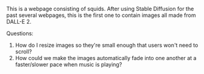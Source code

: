 This is a webpage consisting of squids. After using Stable Diffusion for the past several webpages, this is the first one to contain images all made from DALL-E 2.

Questions:
1. How do I resize images so they're small enough that users won't need to scroll?
2. How could we make the images automatically fade into one another at a faster/slower pace when music is playing?
